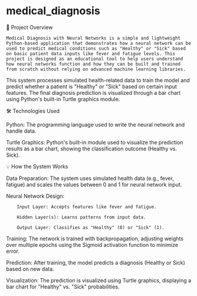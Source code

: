 # medical_diagnosis

🌟 Project Overview

    Medical Diagnosis with Neural Networks is a simple and lightweight Python-based application that demonstrates how a neural network can be used to predict medical conditions such as "Healthy" or "Sick" based on basic patient data inputs like fever and fatigue levels. This project is designed as an educational tool to help users understand how neural networks function and how they can be built and trained from scratch without relying on advanced machine learning libraries.

   This system processes simulated health-related data to train the model and predict whether a patient is "Healthy" or "Sick" based on certain input features. The final diagnosis prediction is visualized through a bar chart using Python's built-in Turtle graphics module.

🛠️ Technologies Used

   Python: The programming language used to write the neural network and handle data.

   Turtle Graphics: Python's built-in module used to visualize the prediction results as a bar chart, showing the classification outcome (Healthy vs. Sick).

💡 How the System Works

Data Preparation: The system uses simulated health data (e.g., fever, fatigue) and scales the values between 0 and 1 for neural network input.

Neural Network Design:

        Input Layer: Accepts features like fever and fatigue.

        Hidden Layer(s): Learns patterns from input data.

        Output Layer: Classifies as "Healthy" (0) or "Sick" (1).

Training: The network is trained with backpropagation, adjusting weights over multiple epochs using the Sigmoid activation function to minimize error.

Prediction: After training, the model predicts a diagnosis (Healthy or Sick) based on new data.

Visualization: The prediction is visualized using Turtle graphics, displaying a bar chart for "Healthy" vs. "Sick" probabilities.

